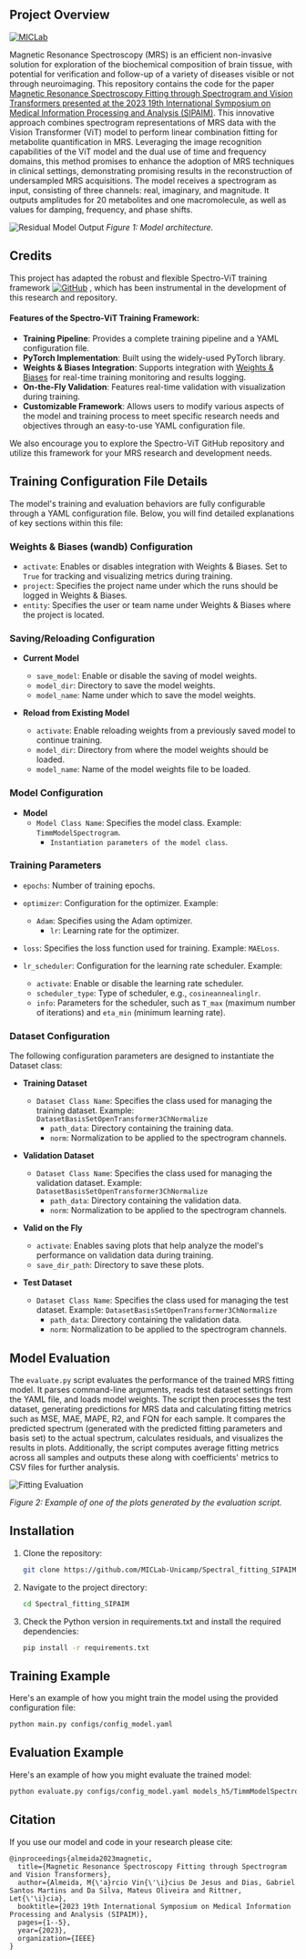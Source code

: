 ## Project Overview

[![MICLab](https://img.shields.io/badge/MICLab-Spectral%20Fitting%20SIPAIM-blue)](https://github.com/MICLab-Unicamp/Spectral_fitting_SIPAIM)

Magnetic Resonance Spectroscopy (MRS) is an efficient non-invasive solution for exploration of the biochemical composition of brain tissue, with potential for verification and follow-up of a variety of diseases visible or not through neuroimaging. This repository contains the code for the paper [Magnetic Resonance Spectroscopy Fitting through Spectrogram and Vision Transformers presented at the 2023 19th International Symposium on Medical Information Processing and Analysis (SIPAIM)](https://ieeexplore.ieee.org/abstract/document/10373415?casa_token=e2zW2Gf-J6cAAAAA:2OXdSVBDcxuJ1Tqk0DJy4DPev5gS-V5fleX9p-BbQ8nxcxQEPl49B8A1TTeeQcgX3h1vxrItszc). This innovative approach combines spectrogram representations of MRS data with the Vision Transformer (ViT) model to perform linear combination fitting for metabolite quantification in MRS. Leveraging the image recognition capabilities of the ViT model and the dual use of time and frequency domains, this method promises to enhance the adoption of MRS techniques in clinical settings, demonstrating promising results in the reconstruction of undersampled MRS acquisitions. The model receives a spectrogram as input, consisting of three channels: real, imaginary, and magnitude. It outputs amplitudes for 20 metabolites and one macromolecule, as well as values for damping, frequency, and phase shifts.

![Residual Model Output](https://github.com/MICLab-Unicamp/Spectral_fitting_SIPAIM/assets/91618118/348e2b63-d9b4-42d0-856b-564b822b9c81)
*Figure 1: Model architecture.*


## Credits

This project has adapted the robust and flexible Spectro-ViT training framework [![GitHub](https://img.shields.io/badge/MICLab-Spectro_ViT-red)](https://github.com/MICLab-Unicamp/Spectro-ViT)
, which has been instrumental in the development of this research and repository.

#### Features of the Spectro-ViT Training Framework:
- **Training Pipeline**: Provides a complete training pipeline and a YAML configuration file.
- **PyTorch Implementation**: Built using the widely-used PyTorch library.
- **Weights & Biases Integration**: Supports integration with [Weights & Biases](https://wandb.ai/site) for real-time training monitoring and results logging.
- **On-the-Fly Validation**: Features real-time validation with visualization during training.
- **Customizable Framework**: Allows users to modify various aspects of the model and training process to meet specific research needs and objectives through an easy-to-use YAML configuration file.

We also encourage you to explore the Spectro-ViT GitHub repository and utilize this framework for your MRS research and development needs.

## Training Configuration File Details

The model's training and evaluation behaviors are fully configurable through a YAML configuration file. Below, you will find detailed explanations of key sections within this file:

### Weights & Biases (wandb) Configuration

- `activate`: Enables or disables integration with Weights & Biases. Set to `True` for tracking and visualizing metrics during training.
- `project`: Specifies the project name under which the runs should be logged in Weights & Biases.
- `entity`: Specifies the user or team name under Weights & Biases where the project is located.

### Saving/Reloading Configuration

- **Current Model**
  - `save_model`: Enable or disable the saving of model weights.
  - `model_dir`: Directory to save the model weights.
  - `model_name`: Name under which to save the model weights.

- **Reload from Existing Model**
  - `activate`: Enable reloading weights from a previously saved model to continue training.
  - `model_dir`: Directory from where the model weights should be loaded.
  - `model_name`: Name of the model weights file to be loaded.

### Model Configuration
- **Model**
  - `Model Class Name`: Specifies the model class. Example: `TimmModelSpectrogram`.
    - `Instantiation parameters of the model class`.

### Training Parameters

- `epochs`: Number of training epochs.
- `optimizer`: Configuration for the optimizer. Example:
  - `Adam`: Specifies using the Adam optimizer.
    - `lr`: Learning rate for the optimizer.

- `loss`: Specifies the loss function used for training. Example: `MAELoss`.

- `lr_scheduler`: Configuration for the learning rate scheduler. Example:
  - `activate`: Enable or disable the learning rate scheduler.
  - `scheduler_type`: Type of scheduler, e.g., `cosineannealinglr`.
  - `info`: Parameters for the scheduler, such as `T_max` (maximum number of iterations) and `eta_min` (minimum learning rate).

### Dataset Configuration

The following configuration parameters are designed to instantiate the Dataset class:

- **Training Dataset**
  - `Dataset Class Name`: Specifies the class used for managing the training dataset. Example: `DatasetBasisSetOpenTransformer3ChNormalize`
    - `path_data`: Directory containing the training data.
    - `norm`: Normalization to be applied to the spectrogram channels.

- **Validation Dataset**
  - `Dataset Class Name`: Specifies the class used for managing the validation dataset. Example: `DatasetBasisSetOpenTransformer3ChNormalize`
    - `path_data`: Directory containing the validation data.
    - `norm`: Normalization to be applied to the spectrogram channels.

- **Valid on the Fly**
  - `activate`: Enables saving plots that help analyze the model's performance on validation data during training.
  - `save_dir_path`: Directory to save these plots.

- **Test Dataset**
  - `Dataset Class Name`: Specifies the class used for managing the test dataset. Example: `DatasetBasisSetOpenTransformer3ChNormalize`
    - `path_data`: Directory containing the validation data.
    - `norm`: Normalization to be applied to the spectrogram channels.

## Model Evaluation

The `evaluate.py` script evaluates the performance of the trained MRS fitting model. It parses command-line arguments, reads test dataset settings from the YAML file, and loads model weights. The script then processes the test dataset, generating predictions for MRS data and calculating fitting metrics such as MSE, MAE, MAPE, R2, and FQN for each sample. It compares the predicted spectrum (generated with the predicted fitting parameters and basis set) to the actual spectrum, calculates residuals, and visualizes the results in plots. Additionally, the script computes average fitting metrics across all samples and outputs these along with coefficients' metrics to CSV files for further analysis.

![Fitting Evaluation](https://github.com/MICLab-Unicamp/Spectral_fitting_SIPAIM/assets/91618118/0633399a-5a45-416d-a7b5-76afd49ec8c5)

*Figure 2: Example of one of the plots generated by the evaluation script.*




## Installation

1. Clone the repository:

   ```bash
   git clone https://github.com/MICLab-Unicamp/Spectral_fitting_SIPAIM.git
   ```
2. Navigate to the project directory:

   ```bash
   cd Spectral_fitting_SIPAIM
   ```
3. Check the Python version in requirements.txt and install the required dependencies:

    ```bash
   pip install -r requirements.txt
   ```

## Training Example 

Here's an example of how you might train the model using the provided configuration file:

```bash
python main.py configs/config_model.yaml
```

## Evaluation Example

Here's an example of how you might evaluate the trained model:

```bash
python evaluate.py configs/config_model.yaml models_h5/TimmModelSpectrogram.pt
```

## Citation

If you use our model and code in your research please cite:

    @inproceedings{almeida2023magnetic,
      title={Magnetic Resonance Spectroscopy Fitting through Spectrogram and Vision Transformers},
      author={Almeida, M{\'a}rcio Vin{\'\i}cius De Jesus and Dias, Gabriel Santos Martins and Da Silva, Mateus Oliveira and Rittner, Let{\'\i}cia},
      booktitle={2023 19th International Symposium on Medical Information Processing and Analysis (SIPAIM)},
      pages={1--5},
      year={2023},
      organization={IEEE}
    }
